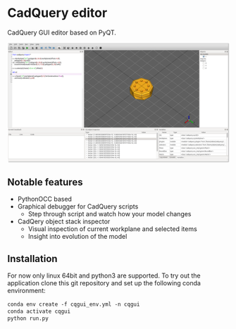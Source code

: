 # CadQuery editor

CadQuery GUI editor based on PyQT.

![Screenshot](https://github.com/CadQuery/CQ-editor/raw/master/screenshots/screenshot1.png)

## Notable features

* PythonOCC based
* Graphical debugger for CadQuery scripts
  * Step through script and watch how your model changes
* CadQery object stack inspector
  * Visual inspection of current workplane and selected items
  * Insight into evolution of the model

## Installation

For now only linux 64bit and python3 are supported. To try out the application clone this git repository and set up the following conda environment:
```
conda env create -f cqgui_env.yml -n cqgui
conda activate cqgui
python run.py
```
